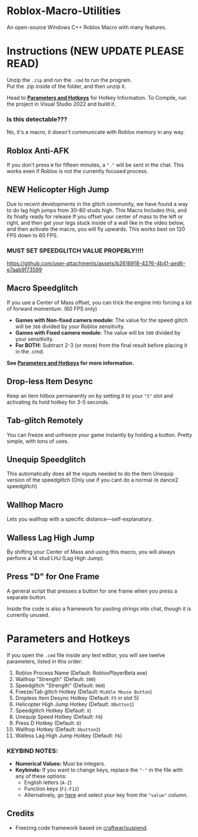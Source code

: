 # Roblox-Macro-Utilities
An open-source Windows C++ Roblox Macro with many features.

# Instructions (NEW UPDATE PLEASE READ)

Unzip the `.zip` and run the `.cmd` to run the program.  
Put the .zip inside of the folder, and then unzip it.

Head to **[Parameters and Hotkeys](#parameters-and-hotkeys)** for Hotkey Information.
To Compile, run the project in Visual Studio 2022 and build it.

### Is this detectable???
No, it's a macro, it doesn't communicate with Roblox memory in any way.

## Roblox Anti-AFK

If you don't press `W` for fifteen minutes, a `"."` will be sent in the chat. This works even if Roblox is not the currently focused process.

## NEW Helicopter High Jump

Due to recent developments in the glitch community, we have found a way to do lag high jumps from 30-80 studs high.
This Macro Includes this, and its finally ready for release
If you offset your center of mass to the left or right, and then get your legs stuck inside of a wall like in the video below, and then activate the macro, you will fly upwards.
This works best on 120 FPS down to 60 FPS.
### MUST SET SPEEDGLITCH VALUE PROPERLY!!!!


https://github.com/user-attachments/assets/b2616918-4276-4b41-aed6-e7aab9f73599

## Macro Speedglitch

If you use a Center of Mass offset, you can trick the engine into forcing a lot of forward momentum. (60 FPS only)

- **Games with Non-fixed camera module:** The value for the speed glitch will be `360` divided by your Roblox sensitivity.
- **Games with Fixed camera module:** The value will be `500` divided by your sensitivity.
- **For BOTH:** Subtract 2-3 (or more) from the final result before placing it in the .cmd.

**See [Parameters and Hotkeys](#parameters-and-hotkeys) for more information.**

## Drop-less Item Desync

Keep an item hitbox permanently on by setting it to your `"5"` slot and activating its hold hotkey for 3-5 seconds.

## Tab-glitch Remotely

You can freeze and unfreeze your game instantly by holding a button. Pretty simple, with tons of uses.

## Unequip Speedglitch

This automatically does all the inputs needed to do the Item Unequip version of the speedglitch (Only use if you cant do a normal /e dance2 speedglitch)

## Wallhop Macro

Lets you wallhop with a specific distance—self-explanatory.

## Walless Lag High Jump

By shifting your Center of Mass and using this macro, you will always perform a 14 stud LHJ (Lag High Jump).

## Press "D" for One Frame

A general script that presses a button for one frame when you press a separate button.

Inside the code is also a framework for pasting strings into chat, though it is currently unused.

# Parameters and Hotkeys

If you open the `.cmd` file inside any text editor, you will see twelve parameters, listed in this order:

1. Roblox Process Name  (Default: RobloxPlayerBeta.exe)
2. Wallhop "Strength"  (Default: `300`)
3. Speedglitch "Strength"  (Default: `960`)
4. Freeze/Tab glitch Hotkey  (Default: `Middle Mouse Button`)
5. Dropless Item Desync Hotkey  (Default: `F5` in slot 5)
6. Helicopter High Jump Hotkey (Default: `XButton1`)
7. Speedglitch Hotkey  (Default: `X`)
8. Unequip Speed Hotkey (Default: `F8`)
10. Press D Hotkey  (Default: `D`)
11. Wallhop Hotkey  (Default: `Xbutton2`)
12. Walless Lag High Jump Hotkey  (Default: `F6`)

### KEYBIND NOTES:
- **Numerical Values:** Must be integers.
- **Keybinds:** If you want to change keys, replace the `"-"` in the file with any of these options:
  - English letters (`A-Z`)
  - Function keys (`F1-F12`)
  - Alternatively, go [here](https://learn.microsoft.com/en-us/windows/win32/inputdev/virtual-key-codes) and select your key from the `"value"` column.

## Credits

- Freezing code framework based on [craftwar/suspend](https://github.com/craftwar/suspend).
